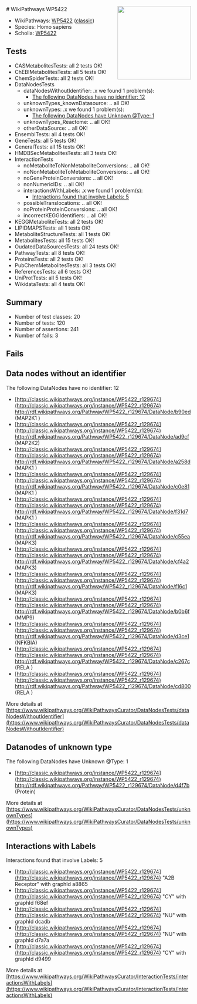 <img style="float: right; width: 200px" src="https://upload.wikimedia.org/wikipedia/commons/thumb/8/83/Wplogo_with_text_500.png/640px-Wplogo_with_text_500.png" />
# WikiPathways WP5422

* WikiPathways: [WP5422](https://wikipathways.org/pathways/WP5422) ([classic](https://classic.wikipathways.org/instance/WP5422))
* Species: Homo sapiens
* Scholia: [WP5422](https://scholia.toolforge.org/wikipathways/WP5422)
## Tests
* CASMetabolitesTests: all 2 tests OK!
* ChEBIMetabolitesTests: all 5 tests OK!
* ChemSpiderTests: all 2 tests OK!
* DataNodesTests
    * dataNodesWithoutIdentifier: .x we found 1 problem(s):
        * [The following DataNodes have no identifier: 12](#8792c492)
    * unknownTypes_knownDatasource: .. all OK!
    * unknownTypes: .x we found 1 problem(s):
        * [The following DataNodes have Unknown @Type: 1](#839973df)
    * unknownTypes_Reactome: .. all OK!
    * otherDataSource: .. all OK!
* EnsemblTests: all 4 tests OK!
* GeneTests: all 5 tests OK!
* GeneralTests: all 15 tests OK!
* HMDBSecMetabolitesTests: all 3 tests OK!
* InteractionTests
    * noMetaboliteToNonMetaboliteConversions: .. all OK!
    * noNonMetaboliteToMetaboliteConversions: .. all OK!
    * noGeneProteinConversions: .. all OK!
    * nonNumericIDs: .. all OK!
    * interactionsWithLabels: .x we found 1 problem(s):
        * [Interactions found that involve Labels: 5](#630d267c)
    * possibleTranslocations: .. all OK!
    * noProteinProteinConversions: .. all OK!
    * incorrectKEGGIdentifiers: .. all OK!
* KEGGMetaboliteTests: all 2 tests OK!
* LIPIDMAPSTests: all 1 tests OK!
* MetaboliteStructureTests: all 1 tests OK!
* MetabolitesTests: all 15 tests OK!
* OudatedDataSourcesTests: all 24 tests OK!
* PathwayTests: all 8 tests OK!
* ProteinsTests: all 2 tests OK!
* PubChemMetabolitesTests: all 3 tests OK!
* ReferencesTests: all 6 tests OK!
* UniProtTests: all 5 tests OK!
* WikidataTests: all 4 tests OK!


## Summary

* Number of test classes: 20
* Number of tests: 120
* Number of assertions: 241
* Number of fails: 3

## Fails

<a name="8792c492" />

## Data nodes without an identifier

The following DataNodes have no identifier: 12

* [http://classic.wikipathways.org/instance/WP5422_r129674](http://classic.wikipathways.org/instance/WP5422_r129674) http://rdf.wikipathways.org/Pathway/WP5422_r129674/DataNode/b90ed (MAP2K1 
)
* [http://classic.wikipathways.org/instance/WP5422_r129674](http://classic.wikipathways.org/instance/WP5422_r129674) http://rdf.wikipathways.org/Pathway/WP5422_r129674/DataNode/ad9cf (MAP2K2)
* [http://classic.wikipathways.org/instance/WP5422_r129674](http://classic.wikipathways.org/instance/WP5422_r129674) http://rdf.wikipathways.org/Pathway/WP5422_r129674/DataNode/a258d (MAPK1 )
* [http://classic.wikipathways.org/instance/WP5422_r129674](http://classic.wikipathways.org/instance/WP5422_r129674) http://rdf.wikipathways.org/Pathway/WP5422_r129674/DataNode/c0e81 (MAPK1 )
* [http://classic.wikipathways.org/instance/WP5422_r129674](http://classic.wikipathways.org/instance/WP5422_r129674) http://rdf.wikipathways.org/Pathway/WP5422_r129674/DataNode/f31d7 (MAPK1 )
* [http://classic.wikipathways.org/instance/WP5422_r129674](http://classic.wikipathways.org/instance/WP5422_r129674) http://rdf.wikipathways.org/Pathway/WP5422_r129674/DataNode/c55ea (MAPK3)
* [http://classic.wikipathways.org/instance/WP5422_r129674](http://classic.wikipathways.org/instance/WP5422_r129674) http://rdf.wikipathways.org/Pathway/WP5422_r129674/DataNode/cf4a2 (MAPK3)
* [http://classic.wikipathways.org/instance/WP5422_r129674](http://classic.wikipathways.org/instance/WP5422_r129674) http://rdf.wikipathways.org/Pathway/WP5422_r129674/DataNode/f16c1 (MAPK3)
* [http://classic.wikipathways.org/instance/WP5422_r129674](http://classic.wikipathways.org/instance/WP5422_r129674) http://rdf.wikipathways.org/Pathway/WP5422_r129674/DataNode/b0b6f (MMP9)
* [http://classic.wikipathways.org/instance/WP5422_r129674](http://classic.wikipathways.org/instance/WP5422_r129674) http://rdf.wikipathways.org/Pathway/WP5422_r129674/DataNode/d3ce1 (NFKBIA)
* [http://classic.wikipathways.org/instance/WP5422_r129674](http://classic.wikipathways.org/instance/WP5422_r129674) http://rdf.wikipathways.org/Pathway/WP5422_r129674/DataNode/c267c (RELA )
* [http://classic.wikipathways.org/instance/WP5422_r129674](http://classic.wikipathways.org/instance/WP5422_r129674) http://rdf.wikipathways.org/Pathway/WP5422_r129674/DataNode/cd800 (RELA )


More details at [https://www.wikipathways.org/WikiPathwaysCurator/DataNodesTests/dataNodesWithoutIdentifier](https://www.wikipathways.org/WikiPathwaysCurator/DataNodesTests/dataNodesWithoutIdentifier)

<a name="839973df" />

## Datanodes of unknown type

The following DataNodes have Unknown @Type: 1

* [http://classic.wikipathways.org/instance/WP5422_r129674](http://classic.wikipathways.org/instance/WP5422_r129674) http://rdf.wikipathways.org/Pathway/WP5422_r129674/DataNode/d4f7b (Protein)


More details at [https://www.wikipathways.org/WikiPathwaysCurator/DataNodesTests/unknownTypes](https://www.wikipathways.org/WikiPathwaysCurator/DataNodesTests/unknownTypes)

<a name="630d267c" />

## Interactions with Labels

Interactions found that involve Labels: 5

* [http://classic.wikipathways.org/instance/WP5422_r129674](http://classic.wikipathways.org/instance/WP5422_r129674) "A2B Receptor" with graphId a8865
* [http://classic.wikipathways.org/instance/WP5422_r129674](http://classic.wikipathways.org/instance/WP5422_r129674) "CY" with graphId f68ef
* [http://classic.wikipathways.org/instance/WP5422_r129674](http://classic.wikipathways.org/instance/WP5422_r129674) "NU" with graphId dcadb
* [http://classic.wikipathways.org/instance/WP5422_r129674](http://classic.wikipathways.org/instance/WP5422_r129674) "NU" with graphId d7a7a
* [http://classic.wikipathways.org/instance/WP5422_r129674](http://classic.wikipathways.org/instance/WP5422_r129674) "CY" with graphId d9499


More details at [https://www.wikipathways.org/WikiPathwaysCurator/InteractionTests/interactionsWithLabels](https://www.wikipathways.org/WikiPathwaysCurator/InteractionTests/interactionsWithLabels)

